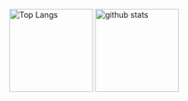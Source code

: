 <p align="left"> 
  <img alt="Top Langs" height="150px" src="https://github-readme-stats.vercel.app/api/top-langs/?username=gacky86&layout=compact&show_icons=true&theme=gruvbox" />
  <img alt="github stats" height="150px" src="https://github-readme-stats.vercel.app/api?username=gacky86&theme=gruvbox&show_icons=ture" />
</p>
